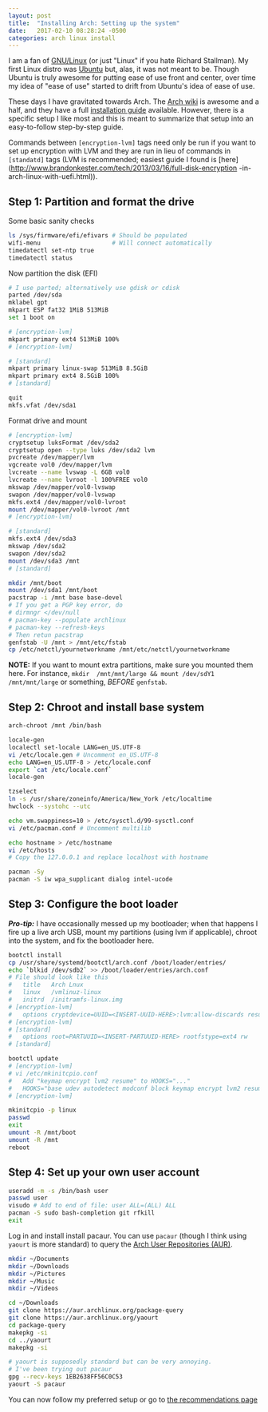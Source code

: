 ```yaml
---
layout: post
title:  "Installing Arch: Setting up the system"
date:   2017-02-10 08:28:24 -0500
categories: arch linux install
---
```


I am a fan of [GNU/Linux](https://en.wikipedia.org/wiki/GNU/Linux) (or
just "Linux" if you hate Richard Stallman). My first Linux distro was
[Ubuntu](https://www.ubuntu.com/) but, alas, it was not meant to be.
Though Ubuntu is truly awesome for putting ease of use front and center,
over time my idea of "ease of use" started to drift from Ubuntu's idea
of ease of use.

These days I have gravitated towards Arch. The
[Arch wiki](https://wiki.archlinux.org) is awesome
and a half, and they have a full [installation
guide](https://wiki.archlinux.org/index.php/Beginners%27_guide)
available. However, there is a specific setup I like most and this is
meant to summarize that setup into an easy-to-follow step-by-step guide.

Commands between `[encryption-lvm]` tags need only be run if you want
to set up encryption with LVM and they are run in lieu of commands
in `[standatd]` tags (LVM is recommended; easiest guide I found is
[here](http://www.brandonkester.com/tech/2013/03/16/full-disk-encryption
-in-arch-linux-with-uefi.html)).

Step 1: Partition and format the drive
--------------------------------------

Some basic sanity checks
```bash
ls /sys/firmware/efi/efivars # Should be populated
wifi-menu                    # Will connect automatically
timedatectl set-ntp true
timedatectl status
```

Now partition the disk (EFI)
```bash
# I use parted; alternatively use gdisk or cdisk
parted /dev/sda
mklabel gpt
mkpart ESP fat32 1MiB 513MiB
set 1 boot on

# [encryption-lvm]
mkpart primary ext4 513MiB 100%
# [encryption-lvm]

# [standard]
mkpart primary linux-swap 513MiB 8.5GiB
mkpart primary ext4 8.5GiB 100%
# [standard]

quit
mkfs.vfat /dev/sda1
```

Format drive and mount
```bash
# [encryption-lvm]
cryptsetup luksFormat /dev/sda2
cryptsetup open --type luks /dev/sda2 lvm
pvcreate /dev/mapper/lvm
vgcreate vol0 /dev/mapper/lvm
lvcreate --name lvswap -L 6GB vol0
lvcreate --name lvroot -l 100%FREE vol0
mkswap /dev/mapper/vol0-lvswap
swapon /dev/mapper/vol0-lvswap
mkfs.ext4 /dev/mapper/vol0-lvroot
mount /dev/mapper/vol0-lvroot /mnt
# [encryption-lvm]

# [standard]
mkfs.ext4 /dev/sda3
mkswap /dev/sda2
swapon /dev/sda2
mount /dev/sda3 /mnt
# [standard]

mkdir /mnt/boot
mount /dev/sda1 /mnt/boot
pacstrap -i /mnt base base-devel
# If you get a PGP key error, do
# dirmngr </dev/null
# pacman-key --populate archlinux
# pacman-key --refresh-keys
# Then retun pacstrap
genfstab -U /mnt > /mnt/etc/fstab
cp /etc/netctl/yournetworkname /mnt/etc/netctl/yournetworkname
```

**NOTE:** If you want to mount extra partitions, make sure you mounted them here. For instance, `mkdir  /mnt/mnt/large && mount /dev/sdY1 /mnt/mnt/large` or something, *BEFORE* `genfstab`.

Step 2: Chroot and install base system
--------------------------------------

```bash
arch-chroot /mnt /bin/bash

locale-gen
localectl set-locale LANG=en_US.UTF-8
vi /etc/locale.gen # Uncomment en_US.UTF-8
echo LANG=en_US.UTF-8 > /etc/locale.conf
export `cat /etc/locale.conf`
locale-gen

tzselect
ln -s /usr/share/zoneinfo/America/New_York /etc/localtime
hwclock --systohc --utc

echo vm.swappiness=10 > /etc/sysctl.d/99-sysctl.conf
vi /etc/pacman.conf # Uncomment multilib

echo hostname > /etc/hostname
vi /etc/hosts
# Copy the 127.0.0.1 and replace localhost with hostname

pacman -Sy
pacman -S iw wpa_supplicant dialog intel-ucode
```

Step 3: Configure the boot loader
---------------------------------

_**Pro-tip:**_ I have occasionally messed up my bootloader; when that happens I fire up a live arch USB, mount my partitions (using lvm if applicable), chroot into the system, and fix the bootloader here.

```bash
bootctl install
cp /usr/share/systemd/bootctl/arch.conf /boot/loader/entries/
echo `blkid /dev/sdb2` >> /boot/loader/entries/arch.conf
# File should look like this
#   title   Arch Lnux
#   linux   /vmlinuz-linux
#   initrd  /initramfs-linux.img
# [encryption-lvm]
#   options cryptdevice=UUID=<INSERT-UUID-HERE>:lvm:allow-discards resume=/dev/mapper/vol0-lvswap root=/dev/mapper/vol0-lvroot rw quiet
# [encryption-lvm]
# [standard]
#   options root=PARTUUID=<INSERT-PARTUUID-HERE> rootfstype=ext4 rw
# [standard]

bootctl update
# [encryption-lvm]
# vi /etc/mkinitcpio.conf
#   Add "keymap encrypt lvm2 resume" to HOOKS="..."
#   HOOKS="base udev autodetect modconf block keymap encrypt lvm2 resume filesystems keyboard fsck"
# [encryption-lvm]

mkinitcpio -p linux
passwd
exit
umount -R /mnt/boot
umount -R /mnt
reboot
```

Step 4: Set up your own user account
------------------------------------

```bash
useradd -m -s /bin/bash user
passwd user
visudo # Add to end of file: user ALL=(ALL) ALL
pacman -S sudo bash-completion git rfkill
exit
```

Log in and install install pacaur. You can use `pacaur` (though I think using `yaourt` is more standard) to query the [Arch User Repositories (AUR)](aur.archlinux.org).

```bash
mkdir ~/Documents
mkdir ~/Downloads
mkdir ~/Pictures
mkdir ~/Music
mkdir ~/Videos

cd ~/Downloads
git clone https://aur.archlinux.org/package-query
git clone https://aur.archlinux.org/yaourt
cd package-query
makepkg -si
cd ../yaourt
makepkg -si

# yaourt is supposedly standard but can be very annoying.
# I've been trying out pacaur
gpg --recv-keys 1EB2638FF56C0C53
yaourt -S pacaur
```

You can now follow my preferred setup or go to [the recommendations page](http://https://wiki.archlinux.org/index.php/General_recommendations)
